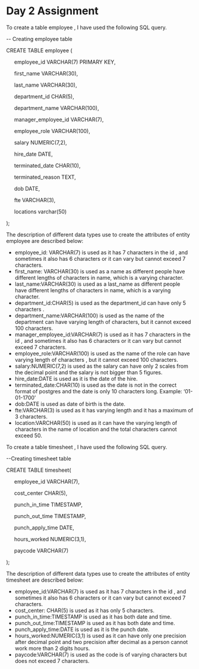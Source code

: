 # Day 2 Assignment

To create a table employee , I have used the following SQL query.

-- Creating employee table

CREATE TABLE employee (

`   `employee\_id VARCHAR(7) PRIMARY KEY,

`   `first\_name VARCHAR(30),

`   `last\_name VARCHAR(30),

`   `department\_id CHAR(5),

`   `department\_name VARCHAR(100),

`   `manager\_employee\_id VARCHAR(7),

`   `employee\_role VARCHAR(100),

`   `salary NUMERIC(7,2),

`   `hire\_date DATE,

`   `terminated\_date CHAR(10),

`   `terminated\_reason TEXT,

`   `dob DATE,

`   `fte VARCHAR(3),

`   `locations varchar(50)

);

The description of different data types use to create the attributes of entity employee are described below:

- employee\_id: VARCHAR(7) is used as it has 7 characters in the id , and sometimes it also has 6 characters or it can vary but cannot exceed 7 characters.
- first\_name: VARCHAR(30) is used as a name as different people have different lengths of characters in name, which is a varying character.
- last\_name:VARCHAR(30) is used as a last\_name as different people have different lengths of characters in name, which is a varying character.
- department\_id:CHAR(5) is used as the department\_id can have only  5 characters .
- department\_name:VARCHAR(100) is used as the name of the department can have varying length of characters, but it cannot exceed 100 characters.
- manager\_employee\_id:VARCHAR(7) is used as it has 7 characters in the id , and sometimes it also has 6 characters or it can vary but cannot exceed 7 characters.
- employee\_role:VARCHAR(100) is used as the name of the role can have varying length of characters , but it cannot exceed 100 characters.
- salary:NUMERIC(7,2) is used as the salary can have only 2 scales from the decimal point and the salary is not bigger than 5 figures.
- hire\_date:DATE is used as it is the date of the hire.
- terminated\_date:CHAR(10) is used as the date is not in the correct format of postgres and the date is only 10 characters long. Example: ‘01-01-1700’
- dob:DATE is used as date of birth is the date.
- fte:VARCHAR(3) is used as it has varying length and it has a maximum of 3 characters.
- location:VARCHAR(50) is used as it can have the varying length of characters in the name of location and the total characters cannot exceed 50.


To create a table timesheet , I have used the following SQL query.

--Creating timesheet table

CREATE TABLE timesheet(

`   `employee\_id VARCHAR(7),

`   `cost\_center CHAR(5),

`   `punch\_in\_time TIMESTAMP,

`   `punch\_out\_time TIMESTAMP,

`   `punch\_apply\_time DATE,

`   `hours\_worked NUMERIC(3,1),

`   `paycode VARCHAR(7)

);

The description of different data types use to create the attributes of entity timesheet are described below:

- employee\_id:VARCHAR(7) is used as it has 7 characters in the id , and sometimes it also has 6 characters or it can vary but cannot exceed 7 characters.
- cost\_center: CHAR(5) is used as it has only 5 characters.
- punch\_in\_time:TIMESTAMP is used as it has both date and time.
- punch\_out\_time:TIMESTAMP is used as it has both date and time.
- punch\_apply\_time:DATE is used as it is the punch date.
- hours\_worked:NUMERIC(3,1) is used as it can have only one precision after decimal point and two precision after decimal as a person cannot work more than 2 digits hours.
- paycode:VARCHAR(7) is used as the code is of varying characters but does not exceed 7 characters.


